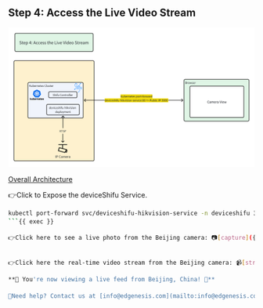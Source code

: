 ## Step 4: Access the Live Video Stream

![step4](../../images/shifu/step4.png)

[Overall Architecture](../../images/shifu/overall_architecture.png)

👉Click to Expose the deviceShifu Service.

```bash
kubectl port-forward svc/deviceshifu-hikvision-service -n deviceshifu 3000:80 --address=0.0.0.0
```{{ exec }}

👉Click here to see a live photo from the Beijing camera: 📷[capture]({{TRAFFIC_HOST1_3000}}/capture)📷


👉Click here the real-time video stream from the Beijing camera: 📹[stream]({{TRAFFIC_HOST1_3000}}/stream)📹

**🎉 You're now viewing a live feed from Beijing, China! 🎉**

🔔Need help? Contact us at [info@edgenesis.com](mailto:info@edgenesis.com). We will help you out immediately.
